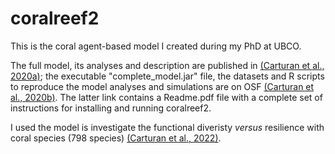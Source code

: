 # coralreef2
This is the coral agent-based model I created during my PhD at UBCO.

The full model, its analyses and description are published in [(Carturan et al., 2020a)](https://doi.org/10.7554/eLife.55993); the executable "complete_model.jar" file, the datasets and R scripts to reproduce the model analyses and simulations are on OSF [(Carturan et al., 2020b)](https://doi.org/10.17605/OSF.IO/CTQ43). The latter link contains a Readme.pdf file with a complete set of instructions for installing and running coralreef2.

I used the model is investigate the functional diveristy *versus* resilience with coral species (798 species) [(Carturan et al., 2022)](https://doi.org/10.3389/fevo.2022.780406).
